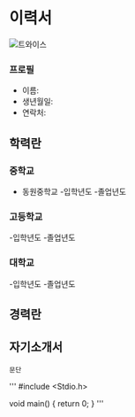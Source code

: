 # 이력서
![트와이스](https://post-phinf.pstatic.net/MjAxOTAxMDhfMTM3/MDAxNTQ2OTUzNzk4ODI1.MZswVvnX_FXL8U-Srxy3LPLrOEWbQG4cuEIIpfrZ-tog.FojuFTZdWsx61EK5CW53znQZx7IoWlJ63pAteEczI14g.JPEG/twice-feature.jpg?type=w1200)
### 프로필
 * 이름:
 * 생년월일:
 * 연락처:
 
## 학력란
### 중학교
* 동원중학교
 -입학년도 
 -졸업년도

### 고등학교
 -입학년도 
 -졸업년도
 
### 대학교
 -입학년도 
 -졸업년도

## 경력란


## 자기소개서
```
문단
```
'''
#include <Stdio.h>

void main()
 {
  return 0;
 }
'''
